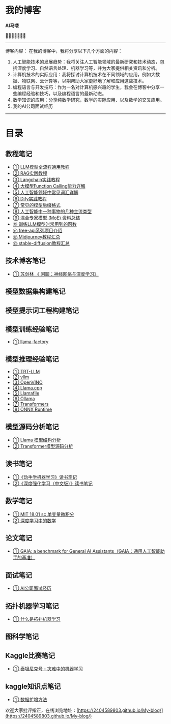 # **我的博客**

**AI马喽**

🤣🤣🤣🤣🤣🤣🤣

------------------------------------------------------------------------------------------------------------------------------------------------------------------------------------------------------------------------------

博客内容：
在我的博客中，我将分享以下几个方面的内容：

1. 人工智能技术的发展趋势：我将关注人工智能领域的最新研究和技术动态，包括深度学习、自然语言处理、机器学习等，并为大家提供相关资讯和分析。
2. 计算机技术的实际应用：我将探讨计算机技术在不同领域的应用，例如大数据、物联网、云计算等，以期帮助大家更好地了解和应用这些技术。
3. 编程语言与开发技巧：作为一名对计算机感兴趣的学生，我会在博客中分享一些编程经验和技巧，以及编程语言的最新动态。
4. 数学知识的应用：分享纯数学研究，数学的实际应用、以及数学的交叉应用。
5. 我的AI公司面试经历

---

# 目录

## 教程笔记

- [① LLM模型全流程通用教程](教程笔记/ch01.md)
- [② RAG实践教程](教程笔记/ch02.md)
- [③ Langchain实践教程](教程笔记/ch03.md)
- [④ 大模型Function Calling能力详解](教程笔记/ch04.md)
- [⑤ 人工智能领域中常见词汇详解](教程笔记/ch05.md)
- [⑥ Dify实践教程](教程笔记/ch06.md)
- [⑦ 常见的模型后缀格式](教程笔记/ch07.md)
- [⑧ 人工智能中一种事物的几种主流类型](教程笔记/ch08.md)
- [⑨ 混合专家模型 (MoE) 资料总结](教程笔记/ch09.md)
- [⑩ 训练LLM模型时常用到的函数](教程笔记/ch10.md)
- [⑪ free-api系列项目介绍](教程笔记/ch11.md)
- [⑫ Midjourney教程汇总](教程笔记/ch12.md)
- [⑬ stable-diffusion教程汇总](教程笔记/ch13.md)

## 技术博客笔记

- [① 苏剑林 《 闲聊：神经网络与深度学习》](技术博客笔记/ch01.md)

## 模型数据集构建笔记

## 模型提示词工程构建笔记

## 模型训练经验笔记

- [① llama-factory](模型训练经验笔记/ch01.md)

## 模型推理经验笔记

- [① TRT-LLM](模型推理经验笔记/ch01.md)
- [② vllm](模型推理经验笔记/ch02.md)
- [③ OpenVINO](模型推理经验笔记/ch03.md)
- [④ Llama.cpp](模型推理经验笔记/ch04.md)
- [⑤ Llamafile](模型推理经验笔记/ch05.md)
- [⑥ Ollama](模型推理经验笔记/ch06.md)
- [⑦ Transformers](模型推理经验笔记/ch07.md)
- [⑧ ONNX Runtime ](模型推理经验笔记/ch08.md)

## 模型源码分析笔记

- [① Llama 模型结构分析](模型源码分析笔记/ch01.md)
- [② Transformer模型源码分析](模型源码分析笔记/ch02.md)

## 读书笔记

- [①《动手学机器学习》读书笔记](读书笔记/ch01.md)
- [②《深度强化学习（中文版）》读书笔记](读书笔记/ch02.md)

## 数学笔记

- [① MIT 18.01 sc  单变量微积分](数学笔记/ch01.md)
- [② 深度学习中的数学](数学笔记/ch02.md)

## 论文笔记

- [① GAIA: a benchmark for General AI Assistants（GAIA：通用人工智能助手的基准） ](论文阅读笔记/ch01.md)

## 面试笔记

- [① AI公司面试经历](面试笔记/ch01.md)

## 拓扑机器学习笔记

- [① 什么是拓扑机器学习](拓扑机器学习笔记/ch01.md)

## 图科学笔记

## Kaggle比赛笔记

- [① 泰坦尼克号 - 灾难中的机器学习](Kaggle比赛笔记/ch01.md)

## kaggle知识点笔记

- [① 数据扩增方法](kaggle知识点笔记/ch01.md)

欢迎大家批评指正，在线浏览地址：[https://2404589803.github.io/My-blog/](https://2404589803.github.io/My-blog/)
